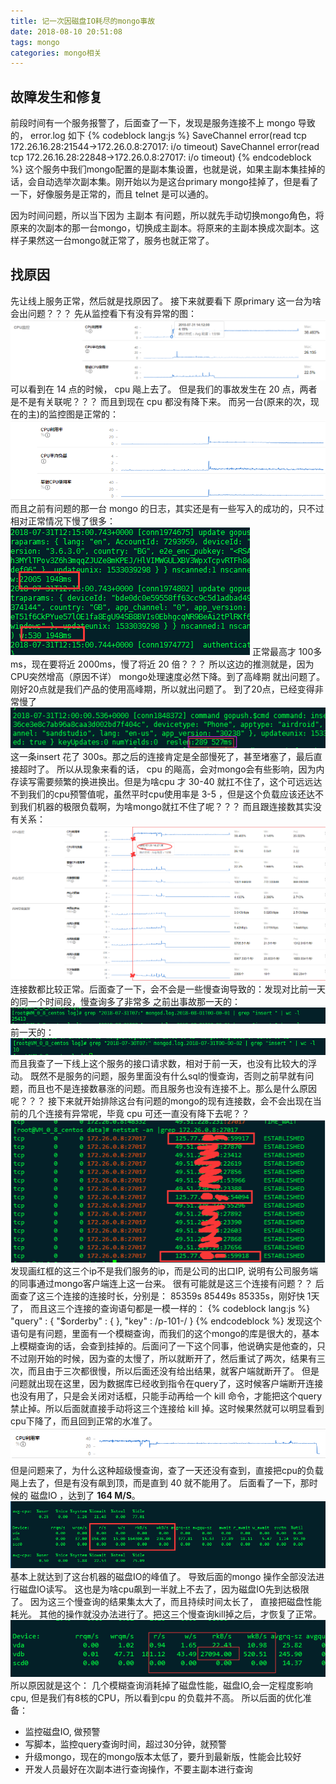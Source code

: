 ```yaml
---
title: 记一次因磁盘IO耗尽的mongo事故
date: 2018-08-10 20:51:08
tags: mongo
categories: mongo相关
---
```

## 故障发生和修复
前段时间有一个服务报警了，后面查了一下，发现是服务连接不上 mongo 导致的， error.log 如下
{% codeblock lang:js %}
SaveChannel error(read tcp 172.26.16.28:21544->172.26.0.8:27017: i/o timeout)
SaveChannel error(read tcp 172.26.16.28:22848->172.26.0.8:27017: i/o timeout)
{% endcodeblock %}
这个服务中我们mongo配置的是副本集设置，也就是说，如果主副本集挂掉的话，会自动选举次副本集。刚开始以为是这台primary mongo挂掉了，但是看了一下，好像服务是正常的，而且 telnet 是可以通的。
<!--more-->
因为时间问题，所以当下因为 主副本 有问题，所以就先手动切换mongo角色，将原来的次副本的那一台mongo，切换成主副本。将原来的主副本换成次副本。这样子果然这一台mongo就正常了，服务也就正常了。
## 找原因
先让线上服务正常，然后就是找原因了。 接下来就要看下 原primary 这一台为啥会出问题？？？
先从监控看下有没有异常的图：
![1](mongo-accident-by-disk-io/1.png)
可以看到在 14 点的时候， cpu 飚上去了。 但是我们的事故发生在 20 点，两者是不是有关联呢？？？
而且到现在 cpu 都没有降下来。
而另一台(原来的次，现在的主)的监控图是正常的：
![1](mongo-accident-by-disk-io/2.png)
而且之前有问题的那一台 mongo 的日志，其实还是有一些写入的成功的，只不过相对正常情况下慢了很多：
![1](mongo-accident-by-disk-io/3.png)
正常最高才 100多ms，现在要将近 2000ms，慢了将近 20 倍？？？
所以这边的推测就是，因为CPU突然增高（原因不详） mongo处理速度必然下降。到了高峰期 就出问题了。 刚好20点就是我们产品的使用高峰期，所以就出问题了。
到了20点，已经变得非常慢了
![1](mongo-accident-by-disk-io/4.png)
这一条insert 花了 300s。那之后的连接肯定是全部慢死了，甚至堵塞了，最后直接超时了。
所以从现象来看的话， cpu 的飚高，会对mongo会有些影响，因为内存读写需要频繁的换进换出。但是为啥cpu 才 30-40 就扛不住了，这个可远远达不到我们的cpu预警值呢，虽然平时cpu使用率是 3-5 ，但是这个负载应该还达不到我们机器的极限负载啊，为啥mongo就扛不住了呢？？？
而且跟连接数其实没有关系：
![1](mongo-accident-by-disk-io/5.png)
连接数都比较正常。后面查了一下，会不会是一些慢查询导致的：发现对比前一天的同一个时间段，慢查询多了非常多
之前出事故那一天的：
![1](mongo-accident-by-disk-io/6.png)
前一天的：
![1](mongo-accident-by-disk-io/7.png)
而且我查了一下线上这个服务的接口请求数，相对于前一天，也没有比较大的浮动。
既然不是服务的问题，服务里面没有什么sql的慢查询，否则之前早就有问题，而且也不是连接数暴涨的问题。而且服务也没有连接不上。那么是什么原因呢？？？
接下来就开始排除这台有问题的mongo的现有连接数，会不会出现在当前的几个连接有异常呢，毕竟 cpu 可还一直没有降下去呢？？
![1](mongo-accident-by-disk-io/8.png)
发现画红框的这三个ip不是我们服务的ip，而是公司的出口IP, 说明有公司服务端的同事通过mongo客户端连上这一台来。
很有可能就是这三个连接有问题？？
后面查了这三个连接的连接时长，分别是： 85359s 85449s 85335s，刚好快 1天了， 而且这三个连接的查询语句都是一模一样的：
{% codeblock lang:js %}
"query" : {
    "$orderby" : {
    },
    "key" : /p-101-/
    }
{% endcodeblock %}
发现这个语句是有问题，里面有一个模糊查询，而我们的这个mongo的库是很大的，基本上模糊查询的话，会查到挂掉的。后面问了一下这个同事，他说确实是他查的，只不过刚开始的时候，因为查的太慢了，所以就断开了，然后重试了两次，结果有三次，而且由于三次都很慢，所以后面还没有给出结果，就客户端就断开了。
但是问题就出现在这里，因为数据库已经收到指令在query了，这时候客户端断开连接也没有用了，只是会关闭对话框，只能手动再给一个 kill 命令，才能把这个query 禁止掉。所以后面就直接手动将这三个连接给 kill 掉。这时候果然就可以明显看到cpu下降了，而且回到正常的水准了。
![1](mongo-accident-by-disk-io/9.png)
但是问题来了，为什么这种超级慢查询，查了一天还没有查到，直接把cpu的负载飚上去了，但是有没有飙到顶，而是直到 40 就不能用了。
后面看了一下，那时候的 磁盘IO ，达到了 **164 M/S**。
![1](mongo-accident-by-disk-io/10.png)
基本上就达到了这台机器的磁盘IO的峰值了。 导致后面的mongo 操作全部没法进行磁盘IO读写。 这也是为啥cpu飙到一半就上不去了，因为磁盘IO先到达极限了。
因为这三个慢查询的结果集太大了，而且持续时间太长了， 直接把磁盘性能耗光。 其他的操作就没办法进行了。把这三个慢查询kill掉之后，才恢复了正常。
![1](mongo-accident-by-disk-io/11.png)
所以原因就是这个： 几个模糊查询消耗掉了磁盘性能，磁盘IO,会一定程度影响cpu, 但是我们有8核的CPU，所以看到cpu 的负载并不高。
所以后面的优化准备：

- 监控磁盘IO, 做预警
- 写脚本，监控query查询时间，超过30分钟，就预警
- 升级mongo，现在的mongo版本太低了，要升到最新版，性能会比较好
- 开发人员最好在次副本进行查询操作，不要主副本进行查询




























